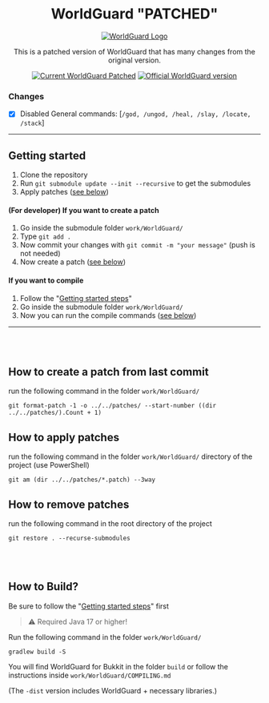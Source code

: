 <div align=center>

# WorldGuard "PATCHED"

[![WorldGuard Logo](https://github.com/EngineHub/WorldGuard/blob/master/worldguard-logo.png?raw=true)](https://github.com/EngineHub/WorldGuard)

This is a patched version of WorldGuard that has many changes from the original version.

[![Current WorldGuard Patched](https://badgen.net/badge/Current%20WorldGuard%20Patch/v7.0.9-SNAPSHOT/blue?icon=github)](https://github.com/EngineHub/WorldGuard/tree/c7319f10dc54a0e92fb903915fbe620a53472db9) [![Official WorldGuard version](https://badgen.net/github/tag/EngineHub/WorldGuard?label=Official%20WorldGuard%20Version&icon=github&color=blue)](https://github.com/EngineHub/WorldGuard/tags)
</div>

### Changes

- [x] Disabled General commands: [`/god, /ungod, /heal, /slay, /locate, /stack`]

--- 

## Getting started

1. Clone the repository
2. Run `git submodule update --init --recursive` to get the submodules
3. Apply patches ([see below](#how-to-apply-patches))

#### (For developer) If you want to create a patch

1. Go inside the submodule folder `work/WorldGuard/`
2. Type `git add .`
3. Now commit your changes with `git commit -m "your message"` (push is not needed)
4. Now create a patch ([see below](#how-to-create-a-patch-from-last-commit))

#### If you want to compile

1. Follow the "[Getting started steps](#getting-started)"
2. Go inside the submodule folder `work/WorldGuard/`
3. Now you can run the compile commands ([see below](#how-to-build))

---
<br/>
<br/>

## How to create a patch from last commit

run the following command in the folder `work/WorldGuard/`

```shell
git format-patch -1 -o ../../patches/ --start-number ((dir ../../patches/).Count + 1)
```

## How to apply patches

run the following command in the folder `work/WorldGuard/` directory of the project (use PowerShell)

```shell
git am (dir ../../patches/*.patch) --3way
```

## How to remove patches

run the following command in the root directory of the project

```shell
git restore . --recurse-submodules
```
<br/>
<br/>

## How to Build?

Be sure to follow the "[Getting started steps](#getting-started)" first

> ⚠ Required Java 17 or higher!

Run the following command in the folder `work/WorldGuard/`

```shell
gradlew build -S
```

You will find WorldGuard for Bukkit in the folder `build` or follow the instructions
inside `work/WorldGuard/COMPILING.md`

(The `-dist` version includes WorldGuard + necessary libraries.)
